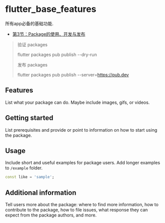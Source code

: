 # flutter_base_features

所有app必备的基础功能.





* [第3节：Package的使用、开发与发布](https://dvlproad.github.io/Flutter/6%E8%BF%9B%E9%98%B6/Package%E7%9A%84%E4%BD%BF%E7%94%A8%E3%80%81%E5%BC%80%E5%8F%91%E4%B8%8E%E5%8F%91%E5%B8%83/)





> 验证 packages
>
> flutter packages pub publish --dry-run
>
> 发布 packages
>
> flutter packages pub publish --server=https://pub.dev



## Features

List what your package can do. Maybe include images, gifs, or videos.

## Getting started

List prerequisites and provide or point to information on how to
start using the package.

## Usage

Include short and useful examples for package users. Add longer examples
to `/example` folder.

```dart
const like = 'sample';
```

## Additional information

Tell users more about the package: where to find more information, how to
contribute to the package, how to file issues, what response they can expect
from the package authors, and more.
